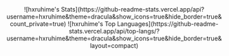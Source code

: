 
<div align="center" float="left">  
![hxruhime's Stats](https://github-readme-stats.vercel.app/api?username=hxruhime&theme=dracula&show_icons=true&hide_border=true&count_private=true)  
![hxruhime's Top Languages](https://github-readme-stats.vercel.app/api/top-langs/?username=hxruhime&theme=dracula&show_icons=true&hide_border=true&layout=compact)
</div>

